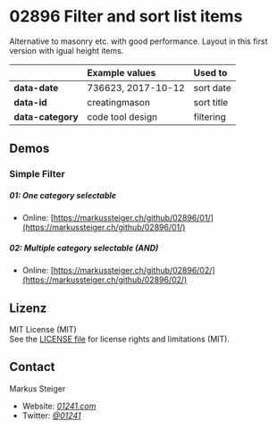 # 02896 Filter and sort list items

Alternative to masonry etc. with good performance. Layout in this first version with igual height items.
  


|  | Example values | Used to |
| :-------- | :-------- | :------------------------- |
| **data-date** | 736623, 2017-10-12 | sort date |
| **data-id** | creatingmason | sort title |
| **data-category** | code tool design | filtering |

  
  
## Demos

### Simple Filter

##### **01**: One category selectable
* Online: [https://markussteiger.ch/github/02896/01/](https://markussteiger.ch/github/02896/01/)

##### **02**: Multiple category selectable (AND)
* Online: [https://markussteiger.ch/github/02896/02/](https://markussteiger.ch/github/02896/02/)

## Lizenz
MIT License (MIT)  
See the [LICENSE file](https://github.com/01241/02896/blob/master/LICENSE.txt) for license rights and limitations (MIT).

## Contact

Markus Steiger

* Website: [_01241.com_](http://www.01241.com)
* Twitter: [_@01241_](https://twitter.com/01241)
